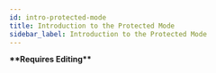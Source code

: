 ```yaml
---
id: intro-protected-mode
title: Introduction to the Protected Mode
sidebar_label: Introduction to the Protected Mode
---
```


__\*\*Requires Editing\*\*__
